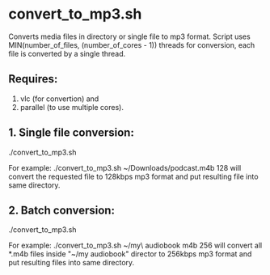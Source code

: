 # convert_to_mp3.sh
Converts media files in directory or single file to mp3 format.
Script uses MIN(number_of_files, (number_of_cores - 1)) threads for conversion, each file is converted by a single thread.

## Requires:
1. vlc (for convertion) and
2. parallel (to use multiple cores).

## 1. Single file conversion:
./convert_to_mp3.sh <file to be converted> <output bitrate kbps>

For example: ./convert_to_mp3.sh ~/Downloads/podcast.m4b 128
will convert the requested file to 128kbps mp3 format and put resulting file into same directory.

## 2. Batch conversion:
./convert_to_mp3.sh <path to directory> <extention to be converted>

For example: ./convert_to_mp3.sh ~/my\ audiobook m4b 256
will convert all *.m4b files inside "~/my audiobook" director to 256kbps mp3 format and put resulting files into same directory.

